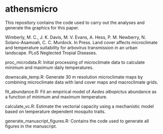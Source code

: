 # athensmicro

This repository contains the code used to carry out the analyses and generate the graphics for this paper.

Wimberly, M. C., J. K. Davis, M. V. Evans, A. Hess, P. M. Newberry, N. Solano-Asamoah, C. C. Murdock. In Press. Land cover affects microclimate and temperature suitability for arbovirus transmission in an urban landscape. PLoS Neglected Tropial Diseases.

proc_microdata.R: Initial processing of microclimate data to calculate minimum and maximum daily temperatures.

downscale_temp.R: Generate 30 m resolution microclimate maps by combining microclimate data with land cover maps and macroclimate grids.

fit_abundance.R: Fit an empirical model of *Aedes albopictus* abundance as a function of minimum and maximum temperature.

calculate_vc.R: Estimate the vectorial capacity using a mechanistic model based on temperature dependent mosquito traits.

generate_manuscript_figures.R: Contains the code used to generate all figures in the manuscript.


